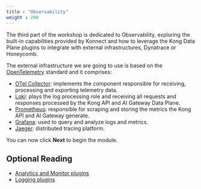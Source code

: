 ```yaml
---
title : "Observability"
weight : 200
---
```


The third part of the workshop is dedicated to Observability, exploring the built-in capabilities provided by Konnect and how to leverage the Kong Data Plane plugins to integrate with external infrastructures, Dynatrace or Honeycomb.

The external infrastructure we are going to use is based on the [OpenTelemetry](https://opentelemetry.io/) standard and it comprises:
* [OTel Collector](https://github.com/open-telemetry/opentelemetry-collector): implements the component responsible for receiving, processing and exporting telemetry data. 
* [Loki](https://grafana.com/oss/loki/): plays the log processing role and receiving all requests and responses processed by the Kong API and AI Gateway Data Plane.
* [Prometheus](https://prometheus.io/): responsible for scraping and storing the metrics the Kong API and AI Gateway generate.
* [Grafana](https://grafana.com/oss/grafana/): used to query and analyze logs and metrics.
* [Jaeger](https://www.jaegertracing.io/): distributed tracing platform.


You can now click **Next** to begin the module.

## Optional Reading

* [Analytics and Monitor plugins](https://developer.konghq.com/plugins/?category=analytics-monitoring)
* [Logging plugins](https://developer.konghq.com/plugins/?category=logging)

